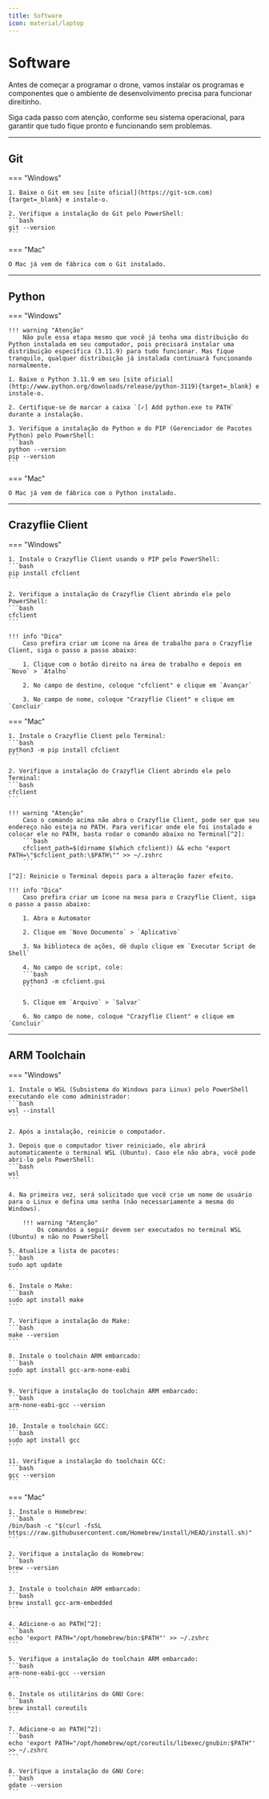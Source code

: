```yaml
---
title: Software
icon: material/laptop
---
```


# Software

Antes de começar a programar o drone, vamos instalar os programas e componentes que o ambiente de desenvolvimento precisa para funcionar direitinho.

Siga cada passo com atenção, conforme seu sistema operacional, para garantir que tudo fique pronto e funcionando sem problemas.

---

## Git

=== "Windows"

    1. Baixe o Git em seu [site oficial](https://git-scm.com){target=_blank} e instale-o.

    2. Verifique a instalação do Git pelo PowerShell:
    ```bash
    git --version
    ```

=== "Mac"

    O Mac já vem de fábrica com o Git instalado.

---

## Python

=== "Windows"

    !!! warning "Atenção"
        Não pule essa etapa mesmo que você já tenha uma distribuição do Python instalada em seu computador, pois precisará instalar uma distribuição específica (3.11.9) para tudo funcionar. Mas fique tranquilo, qualquer distribuição já instalada continuará funcionando normalmente.

    1. Baixe o Python 3.11.9 em seu [site oficial](http://www.python.org/downloads/release/python-3119){target=_blank} e instale-o.

    2. Certifique-se de marcar a caixa `[✓] Add python.exe to PATH` durante a instalação.

    3. Verifique a instalação do Python e do PIP (Gerenciador de Pacotes Python) pelo PowerShell:
    ```bash
    python --version
    pip --version
    ```

=== "Mac"

    O Mac já vem de fábrica com o Python instalado.

---

## Crazyflie Client

=== "Windows"

    1. Instale o Crazyflie Client usando o PIP pelo PowerShell:
    ```bash
    pip install cfclient
    ```

    2. Verifique a instalação do Crazyflie Client abrindo ele pelo PowerShell:
    ```bash
    cfclient
    ```

    !!! info "Dica"
        Caso prefira criar um ícone na área de trabalho para o Crazyflie Client, siga o passo a passo abaixo:

        1. Clique com o botão direito na área de trabalho e depois em `Novo` > `Atalho`

        2. No campo de destino, coloque "cfclient" e clique em `Avançar`

        3. No campo de nome, coloque "Crazyflie Client" e clique em `Concluir`

=== "Mac"

    1. Instale o Crazyflie Client pelo Terminal:
    ```bash
    python3 -m pip install cfclient
    ```

    2. Verifique a instalação do Crazyflie Client abrindo ele pelo Terminal:
    ```bash
    cfclient
    ```

    !!! warning "Atenção"
        Caso o comando acima não abra o Crazyflie Client, pode ser que seu endereço não esteja no PATH. Para verificar onde ele foi instalado e colocar ele no PATH, basta rodar o comando abaixo no Terminal[^2]:
        ```bash
        cfclient_path=$(dirname $(which cfclient)) && echo "export PATH=\"$cfclient_path:\$PATH\"" >> ~/.zshrc
        ```

    [^2]: Reinicie o Terminal depois para a alteração fazer efeito.

    !!! info "Dica"
        Caso prefira criar um ícone na mesa para o Crazyflie Client, siga o passo a passo abaixo:

        1. Abra o Automator

        2. Clique em `Novo Documento` > `Aplicativo`

        3. Na biblioteca de ações, dê duplo clique em `Executar Script de Shell`

        4. No campo de script, cole:
        ```bash
        python3 -m cfclient.gui
        ```

        5. Clique em `Arquivo` > `Salvar`
        
        6. No campo de nome, coloque "Crazyflie Client" e clique em `Concluir`


---

## ARM Toolchain

=== "Windows"

    1. Instale o WSL (Subsistema do Windows para Linux) pelo PowerShell executando ele como administrador:
    ```bash
    wsl --install
    ```

    2. Após a instalação, reinicie o computador.

    3. Depois que o computador tiver reiniciado, ele abrirá automaticamente o terminal WSL (Ubuntu). Caso ele não abra, você pode abri-lo pelo PowerShell:
    ```bash
    wsl
    ```

    4. Na primeira vez, será solicitado que você crie um nome de usuário para o Linux e defina uma senha (não necessariamente a mesma do Windows). 

        !!! warning "Atenção"
            Os comandos a seguir devem ser executados no terminal WSL (Ubuntu) e não no PowerShell

    5. Atualize a lista de pacotes:
    ```bash
    sudo apt update
    ```

    6. Instale o Make:
    ```bash
    sudo apt install make 
    ```

    7. Verifique a instalação do Make:
    ```bash
    make --version
    ```

    8. Instale o toolchain ARM embarcado:
    ```bash
    sudo apt install gcc-arm-none-eabi
    ```

    9. Verifique a instalação do toolchain ARM embarcado:
    ```bash
    arm-none-eabi-gcc --version
    ```

    10. Instale o toolchain GCC:
    ```bash
    sudo apt install gcc
    ```

    11. Verifique a instalação do toolchain GCC:
    ```bash
    gcc --version
    ```

=== "Mac"

    1. Instale o Homebrew:
    ```bash
    /bin/bash -c "$(curl -fsSL https://raw.githubusercontent.com/Homebrew/install/HEAD/install.sh)"
    ```

    2. Verifique a instalação do Homebrew:
    ```bash
    brew --version
    ```

    3. Instale o toolchain ARM embarcado:
    ```bash
    brew install gcc-arm-embedded
    ```

    4. Adicione-o ao PATH[^2]:
    ```bash
    echo 'export PATH="/opt/homebrew/bin:$PATH"' >> ~/.zshrc
    ```

    5. Verifique a instalação do toolchain ARM embarcado:
    ```bash
    arm-none-eabi-gcc --version
    ```

    6. Instale os utilitários do GNU Core:
    ```bash
    brew install coreutils
    ```

    7. Adicione-o ao PATH[^2]:
    ```bash
    echo 'export PATH="/opt/homebrew/opt/coreutils/libexec/gnubin:$PATH"' >> ~/.zshrc
    ```

    8. Verifique a instalação do GNU Core:
    ```bash
    gdate --version
    ```